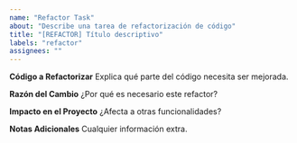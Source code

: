 ```yaml
---
name: "Refactor Task"
about: "Describe una tarea de refactorización de código"
title: "[REFACTOR] Título descriptivo"
labels: "refactor"
assignees: ""
---
```

**Código a Refactorizar**
Explica qué parte del código necesita ser mejorada.

**Razón del Cambio**
¿Por qué es necesario este refactor?

**Impacto en el Proyecto**
¿Afecta a otras funcionalidades?

**Notas Adicionales**
Cualquier información extra.
